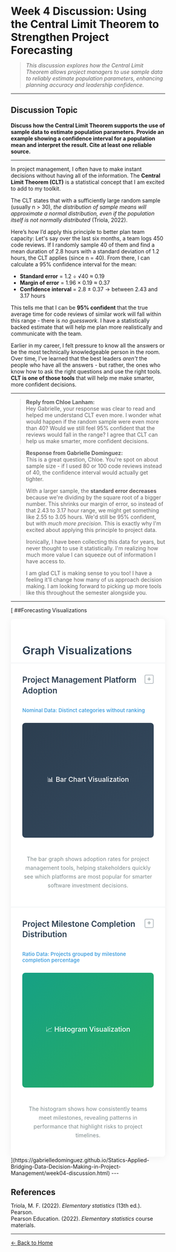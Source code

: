 # Week 4 Discussion: Using the Central Limit Theorem to Strengthen Project Forecasting

> *This discussion explores how the Central Limit Theorem allows project managers to use sample data to reliably estimate population parameters, enhancing planning accuracy and leadership confidence.*

---

## **Discussion Topic**

#### Discuss how the Central Limit Theorem supports the use of sample data to estimate population parameters. Provide an example showing a confidence interval for a population mean and interpret the result. Cite at least one reliable source.

---

In project management, I often have to make instant decisions without having all of the information. The **Central Limit Theorem (CLT)** is a statistical concept that I am excited to add to my toolkit.

The CLT states that with a sufficiently large random sample (usually n > 30), *the distribution of sample means will approximate a normal distribution, even if the population itself is not normally distributed* (Triola, 2022).

Here’s how I’d apply this principle to better plan team capacity: Let's say over the last six months, a team logs 450 code reviews. If I randomly sample 40 of them and find a mean duration of 2.8 hours with a standard deviation of 1.2 hours, the CLT applies (since n = 40). From there, I can calculate a 95% confidence interval for the mean:

- **Standard error** = 1.2 ÷ √40 ≈ 0.19  
- **Margin of error** = 1.96 × 0.19 ≈ 0.37  
- **Confidence interval** = 2.8 ± 0.37 → between 2.43 and 3.17 hours

This tells me that I can be **95% confident** that the true average time for code reviews of similar work will fall within this range - there is *no guesswork.* I have a statistically backed estimate that will help me plan more realistically and communicate with the team.

Earlier in my career, I felt pressure to know all the answers or be the most technically knowledgeable person in the room. Over time, I’ve learned that the best leaders *aren't* the people who have all the answers - but rather, the ones who know how to ask the right questions and use the right tools. **CLT is one of those tools** that will help me make smarter, more confident decisions.

---

> **Reply from Chloe Lanham:**  
> Hey Gabrielle, your response was clear to read and helped me understand CLT even more. I wonder what would happen if the random sample were even more than 40? Would we still feel 95% confident that the reviews would fall in the range? I agree that CLT can help us make smarter, more confident decisions.

> **Response from Gabrielle Dominguez:**  
> This is a great question, Chloe. You're spot on about sample size - if I used 80 or 100 code reviews instead of 40, the confidence interval would actually get tighter.  
>  
> With a larger sample, the **standard error decreases** because we're dividing by the square root of a bigger number. This shrinks our margin of error, so instead of that 2.43 to 3.17 hour range, we might get something like 2.55 to 3.05 hours. We'd still be 95% confident, but with *much more precision*. This is exactly why I'm excited about applying this principle to project data.  
>  
> Ironically, I have been collecting this data for years, but never thought to use it statistically. I'm realizing how much more value I can squeeze out of information I have access to.  
>  
> I am glad CLT is making sense to you too! I have a feeling it'll change how many of us approach decision making. I am looking forward to picking up more tools like this throughout the semester alongside you.

---
[
##Forecasting Visualizations

<!DOCTYPE html>
<html lang="en">
<head>
  <meta charset="UTF-8">
  <meta name="viewport" content="width=device-width, initial-scale=1.0">
  <title>Graph Visualizations</title>
  <style>
    * {
      margin: 0;
      padding: 0;
      box-sizing: border-box;
    }

    body {
      font-family: -apple-system, BlinkMacSystemFont, 'Segoe UI', Roboto, sans-serif;
      background: #f8f9fa;
      line-height: 1.6;
      padding: 40px 20px;
    }

    .container {
      max-width: 1400px;
      margin: 0 auto;
      background: white;
      box-shadow: 0 2px 20px rgba(0,0,0,0.06);
      border-radius: 8px;
      overflow: hidden;
    }

    .main-title {
      padding: 30px 40px 20px;
      font-size: 2rem;
      font-weight: 600;
      color: #2c3e50;
      border-bottom: 1px solid #e9ecef;
      background: white;
    }

    .visualization-grid {
      display: grid;
      grid-template-columns: 1fr 2px 1fr;
      height: 600px;
    }

    .viz-section {
      padding: 40px;
      display: flex;
      flex-direction: column;
      background: white;
      position: relative;
      transition: background 0.3s ease;
    }

    .section-header {
      display: flex;
      justify-content: space-between;
      align-items: flex-start;
      margin-bottom: 30px;
    }

    .section-title {
      font-size: 1.3rem;
      font-weight: 600;
      color: #2c3e50;
      margin: 0;
      line-height: 1.3;
      transition: color 0.3s ease;
    }

    .expand-button {
      width: 24px;
      height: 24px;
      border: 2px solid #bdc3c7;
      background: white;
      border-radius: 4px;
      cursor: pointer;
      display: flex;
      align-items: center;
      justify-content: center;
      font-size: 18px;
      color: #7f8c8d;
      transition: all 0.2s ease;
      flex-shrink: 0;
      margin-left: 20px;
    }

    .expand-button:hover {
      border-color: #3498db;
      color: #3498db;
      background: #f8f9fa;
    }

    .data-type {
      font-size: 0.85rem;
      color: #3498db;
      margin-bottom: 25px;
      font-weight: 500;
    }

    .chart-container {
      flex: 1;
      display: flex;
      align-items: center;
      justify-content: center;
      margin-bottom: 30px;
    }

    .chart-placeholder {
      width: 100%;
      height: 300px;
      border-radius: 8px;
      display: flex;
      align-items: center;
      justify-content: center;
      color: white;
      font-size: 1.1rem;
      font-weight: 500;
    }

    .bar-chart {
      background: linear-gradient(135deg, #2c3e50 0%, #34495e 100%);
    }

    .histogram-chart {
      background: linear-gradient(135deg, #16a085 0%, #27ae60 100%);
    }

    .description {
      font-size: 0.9rem;
      color: #7f8c8d;
      line-height: 1.6;
      text-align: center;
    }

    .vertical-divider {
      background: #95a5a6;
      width: 2px;
    }

    /* Responsive Design */
    @media (max-width: 1024px) {
      .visualization-grid {
        grid-template-columns: 1fr;
        grid-template-rows: auto 1px auto;
        height: auto;
      }

      .vertical-divider {
        width: 100%;
        height: 1px;
        background: #e9ecef;
      }

      .viz-section {
        padding: 30px;
        border-radius: 6px;
      }

      .main-title {
        padding: 25px 30px 15px;
        font-size: 1.8rem;
      }
    }

    @media (max-width: 768px) {
      body {
        padding: 20px 10px;
      }

      .viz-section {
        padding: 25px 20px;
        border-radius: 4px;
      }

      .main-title {
        padding: 20px;
        font-size: 1.6rem;
      }

      .section-title {
        font-size: 1.1rem;
      }

      .chart-container {
        margin-bottom: 25px;
      }

      .chart-placeholder {
        height: 250px;
        font-size: 1rem;
      }
    }

    @media (max-width: 480px) {
      .section-header {
        flex-direction: column;
        align-items: flex-start;
        gap: 15px;
      }

      .expand-button {
        align-self: flex-end;
        margin-left: 0;
      }

      .chart-placeholder {
        height: 200px;
        font-size: 0.9rem;
      }

      .viz-section {
        border-radius: 2px;
      }
    }

    /* Hover Effects */
    .viz-section:hover {
      background: radial-gradient(circle at top left, #f0f8ff 0%, #ffffff 100%);
    }

    .viz-section:hover .section-title {
      color: #2980b9;
    }
  </style>
</head>
<body>
  <div class="container">
    <h1 class="main-title">Graph Visualizations</h1>
    <div class="visualization-grid">
      <div class="viz-section">
        <div class="section-header">
          <h2 class="section-title">Project Management Platform Adoption</h2>
          <button class="expand-button">+</button>
        </div>
        <div class="data-type">Nominal Data: Distinct categories without ranking</div>
        <div class="chart-container">
          <div class="chart-placeholder bar-chart">📊 Bar Chart Visualization</div>
        </div>
        <p class="description">The bar graph shows adoption rates for project management tools, helping stakeholders quickly see which platforms are most popular for smarter software investment decisions.</p>
      </div>
      <div class="vertical-divider"></div>
      <div class="viz-section">
        <div class="section-header">
          <h2 class="section-title">Project Milestone Completion Distribution</h2>
          <button class="expand-button">+</button>
        </div>
        <div class="data-type">Ratio Data: Projects grouped by milestone completion percentage</div>
        <div class="chart-container">
          <div class="chart-placeholder histogram-chart">📈 Histogram Visualization</div>
        </div>
        <p class="description">The histogram shows how consistently teams meet milestones, revealing patterns in performance that highlight risks to project timelines.</p>
      </div>
    </div>
  </div>
  <script>
    document.querySelectorAll('.expand-button').forEach(button => {
      button.addEventListener('click', function() {
        this.textContent = this.textContent === '+' ? '−' : '+';
        this.style.transform = 'scale(0.95)';
        setTimeout(() => {
          this.style.transform = 'scale(1)';
        }, 100);
      });
    });
  </script>
</body>
</html>
](https://gabrielledominguez.github.io/Statics-Applied-Bridging-Data-Decision-Making-in-Project-Management/week04-discussion.html)
---

## References

Triola, M. F. (2022). *Elementary statistics* (13th ed.). Pearson.  
Pearson Education. (2022). *Elementary statistics* course materials.

---

[← Back to Home](https://gabrielledominguez.github.io/Statics-Applied-Bridging-Data-Decision-Making-in-Project-Management/)

